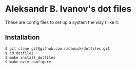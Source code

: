 # Aleksandr B. Ivanov's dot files

These are config files to set up a system the way I like it.

## Installation

```sh
$ git clone git@github.com:radanisk/dotfiles.git
$ cd dotfiles
$ make install_dotfiles
$ make nvim_configure
```
